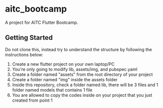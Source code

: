 # aitc_bootcamp

A project for AITC Flutter Bootcamp.

## Getting Started

Do not clone this, instead try to understand the structure by following the instructions below:

1. Create a new flutter project on your own laptop/PC
2. You're only going to modify lib, assets/img, and pubspec.yaml
3. Create a folder named "assets" from the root directory of your project
4. Create a folder named "img" inside the assets folder
5. Inside this repository, check a folder named lib, there will be 3 files and 1 folder named models that contains 1 file
6. You are allowed to copy the codes inside on your project that you just created from point 1